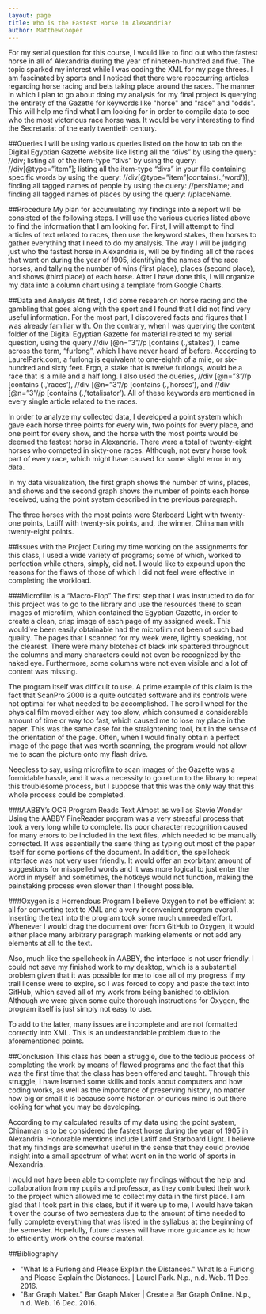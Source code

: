 ```yaml
---
layout: page
title: Who is the Fastest Horse in Alexandria?
author: MatthewCooper
---
```


For my serial question for this course, I would like to find out who the fastest horse in all of Alexandria during the year of nineteen-hundred and five. The topic sparked my interest while I was coding the XML for my page threes. I am fascinated by sports and I noticed that there were reoccurring articles regarding horse racing and bets taking place around the races.
The manner in which I plan to go about doing my analysis for my final project is querying the entirety of the Gazette for keywords like "horse" and "race" and "odds". This will help me find what I am looking for in order to compile data to see who the most victorious race horse was. It would be very interesting to find the Secretariat of the early twentieth century.

##Queries
I will be using various queries listed on the how to tab on the Digital Egyptian Gazette website like listing all the “divs” by using the query: //div; listing all of the item-type “divs” by using the query: //div[@type=”item”]; listing all the item-type “divs” in your file containing specific words by using the query: //div[@type=”item”[contains(.,’word’)]; finding all tagged names of people by using the query: //persName; and finding all tagged names of places by using the query: //placeName.

##Procedure
My plan for accumulating my findings into a report will be consisted of the following steps. I will use the various queries listed above to find the information that I am looking for. First, I will attempt to find articles of text related to races, then use the keyword stakes, then horses to gather everything that I need to do my analysis. The way I will be judging just who the fastest horse in Alexandria is, will be by finding all of the races that went on during the year of 1905, identifying the names of the race horses, and tallying the number of wins (first place), places (second place), and shows (third place) of each horse. After I have done this, I will organize my data into a column chart using a template from Google Charts.

##Data and Analysis
At first, I did some research on horse racing and the gambling that goes along with the sport and I found that I did not find very useful information. For the most part, I discovered facts and figures that I was already familiar with. On the contrary, when I was querying the content folder of the Digital Egyptian Gazette for material related to my serial question, using the query //div [@n=”3”//p [contains (.,’stakes’), I came across the term, “furlong”, which I have never heard of before. According to LaurelPark.com, a furlong is equivalent to one-eighth of a mile, or six-hundred and sixty feet. Ergo, a stake that is twelve furlongs, would be a race that is a mile and a half long. I also used the queries, //div [@n=”3”//p [contains (.,’races’), //div [@n=”3”//p [contains (.,’horses’), and //div [@n=”3”//p [contains (.,’totalisator’). All of these keywords are mentioned in every single article related to the races.

In order to analyze my collected data, I developed a point system which gave each horse three points for every win, two points for every place, and one point for every show, and the horse with the most points would be deemed the fastest horse in Alexandria. There were a total of twenty-eight horses who competed in sixty-one races. Although, not every horse took part of every race, which might have caused for some slight error in my data.

In my data visualization, the first graph shows the number of wins, places, and shows and the second graph shows the number of points each horse received, using the point system described in the previous paragraph.

The three horses with the most points were Starboard Light with twenty-one points, Latiff with twenty-six points, and, the winner, Chinaman with twenty-eight points.

##Issues with the Project
During my time working on the assignments for this class, I used a wide variety of programs; some of which, worked to perfection while others, simply, did not. I would like to expound upon the reasons for the flaws of those of which I did not feel were effective in completing the workload.

###Microfilm is a “Macro-Flop”
The first step that I was instructed to do for this project was to go to the library and use the resources there to scan images of microfilm, which contained the Egyptian Gazette, in order to create a clean, crisp image of each page of my assigned week. This would’ve been easily obtainable had the microfilm not been of such bad quality. The pages that I scanned for my week were, lightly speaking, not the clearest. There were many blotches of black ink spattered throughout the columns and many characters could not even be recognized by the naked eye. Furthermore, some columns were not even visible and a lot of content was missing.

The program itself was difficult to use. A prime example of this claim is the fact that ScanPro 2000 is a quite outdated software and its controls were not optimal for what needed to be accomplished. The scroll wheel for the physical film moved either way too slow, which consumed a considerable amount of time or way too fast, which caused me to lose my place in the paper. This was the same case for the straightening tool, but in the sense of the orientation of the page. Often, when I would finally obtain a perfect image of the page that was worth scanning, the program would not allow me to scan the picture onto my flash drive.

Needless to say, using microfilm to scan images of the Gazette was a formidable hassle, and it was a necessity to go return to the library to repeat this troublesome process, but I suppose that this was the only way that this whole process could be completed.

###AABBY’s OCR Program Reads Text Almost as well as Stevie Wonder
Using the AABBY FineReader program was a very stressful process that took a very long while to complete. Its poor character recognition caused for many errors to be included in the text files, which needed to be manually corrected. It was essentially the same thing as typing out most of the paper itself for some portions of the document. In addition, the spellcheck interface was not very user friendly. It would offer an exorbitant amount of suggestions for misspelled words and it was more logical to just enter the word in myself and sometimes, the hotkeys would not function, making the painstaking process even slower than I thought possible.

###Oxygen is a Horrendous Program
I believe Oxygen to not be efficient at all for converting text to XML and a very inconvenient program overall. Inserting the text into the program took some much unneeded effort. Whenever I would drag the document over from GitHub to Oxygen, it would either place many arbitrary paragraph marking elements or not add any elements at all to the text.

Also, much like the spellcheck in AABBY, the interface is not user friendly. I could not save my finished work to my desktop, which is a substantial problem given that it was possible for me to lose all of my progress if my trail license were to expire, so I was forced to copy and paste the text into GitHub, which saved all of my work from being banished to oblivion. Although we were given some quite thorough instructions for Oxygen, the program itself is just simply not easy to use.

To add to the latter, many issues are incomplete and are not formatted correctly into XML. This is an understandable problem due to the aforementioned points.

##Conclusion
This class has been a struggle, due to the tedious process of completing the work by means of flawed programs and the fact that this was the first time that the class has been offered and taught. Through this struggle, I have learned some skills and tools about computers and how coding works, as well as the importance of preserving history, no matter how big or small it is because some historian or curious mind is out there looking for what you may be developing.

According to my calculated results of my data using the point system, Chinaman is to be considered the fastest horse during the year of 1905 in Alexandria. Honorable mentions include Latiff and Starboard Light. I believe that my findings are somewhat useful in the sense that they could provide insight into a small spectrum of what went on in the world of sports in Alexandria.

I would not have been able to complete my findings without the help and collaboration from my pupils and professor, as they contributed their work to the project which allowed me to collect my data in the first place. I am glad that I took part in this class, but if it were up to me, I would have taken it over the course of two semesters due to the amount of time needed to fully complete everything that was listed in the syllabus at the beginning of the semester. Hopefully, future classes will have more guidance as to how to efficiently work on the course material.

##Bibliography
- "What Is a Furlong and Please Explain the Distances." What Is a Furlong and Please Explain the Distances. | Laurel Park. N.p., n.d. Web. 11 Dec. 2016.
- "Bar Graph Maker." Bar Graph Maker | Create a Bar Graph Online. N.p., n.d. Web. 16 Dec. 2016.
